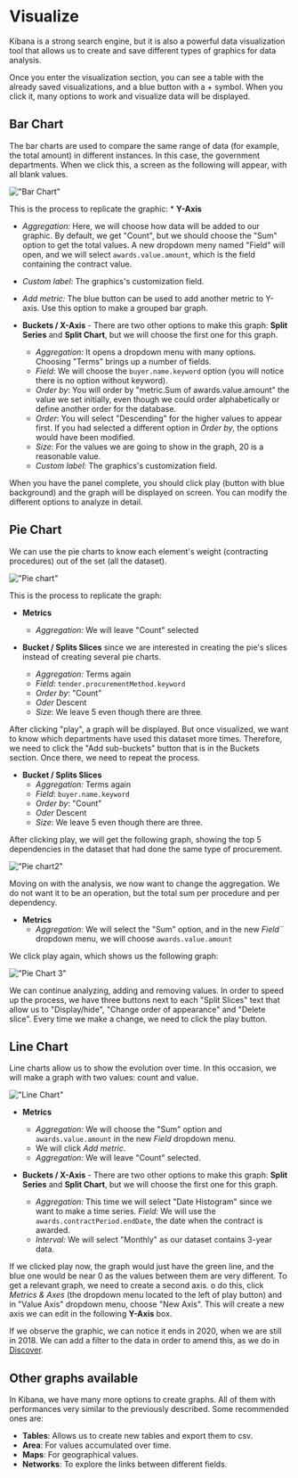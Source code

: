 # Visualize

Kibana is a strong search engine, but it is also a powerful data visualization tool that allows us to create and save different types of graphics for data analysis.

Once you enter the visualization section, you can see a table with the already saved visualizations, and a blue button with a + symbol. When you click it, many options to work and visualize data will be displayed.  

## Bar Chart

The bar charts are used to compare the same range of data (for example, the total amount) in different instances. In this case, the government departments.  When we click this, a screen as the following will appear, with all blank values.

!["Bar Chart"](GBarras.png "Bar Chart")

This is the process to replicate the graphic: * **Y-Axis**
  * *Aggregation:* Here, we will choose how data will be added to our graphic. By default, we get "Count", but we should choose the "Sum" option to get the total values. A new dropdown meny named "Field" will open, and we will select `awards.value.amount`, which is the field containing the contract value.
  * *Custom label:* The graphics's customization field.
  * *Add metric:* The blue button can be used to add another metric to Y-axis. Use this option to make a grouped bar graph.

* **Buckets / X-Axis** - There are two other options to make this graph: **Split Series** and **Split Chart**, but we will choose the first one for this graph.
  * *Aggregation:* It opens a dropdown menu with many options. Choosing "Terms" brings up a number of fields.
  * *Field*: We will choose the `buyer.name.keyword` option (you will notice there is no option without keyword).
  * *Order by*: You will order by "metric.Sum of awards.value.amount" the value we set initially, even though we could order alphabetically or define another order for the database.
  * *Order*: You will select "Descending" for the higher values to appear first. If you had selected a different option in *Order by*, the options would have been modified.
  * *Size*: For the values we are going to show in the graph, 20 is a reasonable value.
  * *Custom label:* The graphics's customization field.

When you have the panel complete, you should click play (button with blue background) and the graph will be displayed on screen. You can modify the different options to analyze in detail.

## Pie Chart

We can use the pie charts to know each element's weight (contracting procedures) out of the set (all the dataset).

!["Pie chart"](GTarta1.png "Pie chart")

This is the process to replicate the graph:
* **Metrics**
  * *Aggregation:* We will leave "Count" selected

* **Bucket / Splits Slices** since we are interested in creating the pie's slices instead of creating several pie charts.  
  * *Aggregation:* Terms again
  * *Field*: `tender.procurementMethod.keyword`
  * *Order by*: "Count"
  * *Oder* Descent
  * *Size*: We leave 5 even though there are three.

After clicking "play", a graph will be displayed. But once visualized, we want to know which departments have used this dataset more times. Therefore, we need to click the "Add sub-buckets" button that is in the Buckets section. Once there, we need to repeat the process.

* **Bucket / Splits Slices**
  * *Aggregation:* Terms again
  * *Field*: `buyer.name.keyword`
  * *Order by*: "Count"
  * *Oder* Descent
  * *Size*: We leave 5 even though there are three.

After clicking play, we will get the following graph, showing the top 5 dependencies in the dataset that had done the same type of procurement.

!["Pie chart2"](GTarta2.png "Pie Chart2")

Moving on with the analysis, we now want to change the aggregation. We do not want it to be an operation, but the total sum per procedure and per dependency.
* **Metrics**
  * *Aggregation:* We will select the "Sum" option, and in the new *Field¨* dropdown menu, we will choose `awards.value.amount`

We click play again, which shows us the following graph:

!["Pie Chart 3"](GTarta3.png "Pie chart3")

We can continue analyzing, adding and removing values. In order to speed up the process, we have three buttons next to each "Split Slices" text that allow us to "Display/hide", "Change order of appearance" and "Delete slice". Every time we make a change, we need to click the play button.

## Line Chart

Line charts allow us to show the evolution over time. In this occasion, we will make a graph with two values: count and value.

!["Line Chart"](Glineas.png "Line chart")

* **Metrics**
  * *Aggregation:* We will choose the "Sum" option and `awards.value.amount` in the new *Field* dropdown menu.
  * We will click *Add metric*.
  * *Aggregation:* We will leave "Count" selected.

* **Buckets / X-Axis** - There are two other options to make this graph: **Split Series** and **Split Chart**, but we will choose the first one for this graph.
  * *Aggregation:* This time we will select "Date Histogram" since we want to make a time series.
  *Field:* We will use the  `awards.contractPeriod.endDate`, the date when the contract is awarded.
  * *Interval:* We will select "Monthly" as our dataset contains 3-year data.

If we clicked play now, the graph would just have the green line, and the blue one would be near 0 as the values between them are very different. To get a relevant graph, we need to create a second axis. o do this, click *Metrics & Axes* (the dropdown menu located to the left of play button) and in "Value Axis" dropdown menu, choose "New Axis". This will create a new axis we can edit in the following **Y-Axis** box.

If we observe the graphic, we can notice it ends in 2020, when we are still in 2018. We can add a filter to the data in order to amend this, as we do in [Discover](Seccion2).

## Other graphs available

In Kibana, we have many more options to create graphs. All of them with performances very similar to the previously described. Some recommended ones are:

* **Tables**: Allows us to create new tables and export them to csv.
* **Area**: For values accumulated over time.
* **Maps**: For geographical values.
* **Networks**: To explore the links between different fields.
